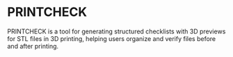 # PRINTCHECK
PRINTCHECK is a tool for generating structured checklists with 3D previews for STL files in 3D printing, helping users organize and verify files before and after printing.
